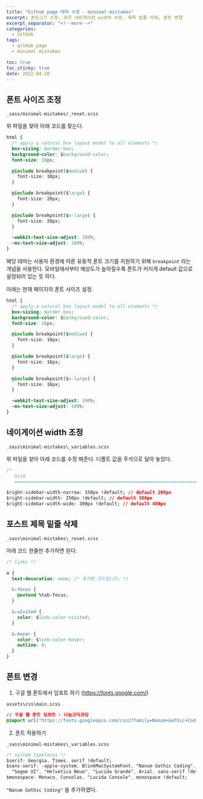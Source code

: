 ```yaml
---
title: "Github page 테마 수정 - minimal-mistakes"
excerpt: 폰트크기 수정, 좌우 네비게이션 width 수정, 제목 밑줄 삭제, 폰트 변경
excerpt_separator: "<!--more-->"
categories:
  - GitHub
tags:
  - gitHub page
  - minimal mistakes

toc: true
toc_sticky: true
date: 2022-04-20
---
```


## 폰트 사이즈 조정

`_sass/minimal-mistakes/_reset.scss`

위 파일을 찾아 아래 코드를 찾는다.

```css
html {
  /* apply a natural box layout model to all elements */
  box-sizing: border-box;
  background-color: $background-color;
  font-size: 16px;

  @include breakpoint($medium) {
    font-size: 18px;
  }

  @include breakpoint($large) {
    font-size: 20px;
  }

  @include breakpoint($x-large) {
    font-size: 20px;
  }

  -webkit-text-size-adjust: 100%;
  -ms-text-size-adjust: 100%;
}
```

해당 테마는 사용자 환경에 따른 유동적 폰트 크기를 지원하기 위해 `breakpoint` 라는 개념을 사용한다. 모바일에서부터 해상도가 높아질수록 폰트가 커지게 default 값으로 설정되어 있는 듯 하다.

아래는 현재 페이지의 폰트 사이즈 설정.

```css
html {
  /* apply a natural box layout model to all elements */
  box-sizing: border-box;
  background-color: $background-color;
  font-size: 16px;

  @include breakpoint($medium) {
    font-size: 16px;
  }

  @include breakpoint($large) {
    font-size: 16px;
  }

  @include breakpoint($x-large) {
    font-size: 16px;
  }

  -webkit-text-size-adjust: 100%;
  -ms-text-size-adjust: 100%;
}
```

## 네이게이션 width 조정

`_sass\minimal-mistakes\_variables.scss`

위 파일을 찾아 아래 코드를 수정 해준다. 디폴트 값을 주석으로 달아 놓았다.

```css
/*
   Grid
   ========================================================================== */

$right-sidebar-width-narrow: 150px !default; // default 200px
$right-sidebar-width: 250px !default; // default 300px
$right-sidebar-width-wide: 300px !default; // default 400px
```

## 포스트 제목 밑줄 삭제

`_sass\minimal-mistakes\_reset.scss`

아래 코드 한줄만 추가하면 된다.

```css
/* links */

a {
  text-decoration: none; /* 추가된 코드입니다. */

  &:focus {
    @extend %tab-focus;
  }

  &:visited {
    color: $link-color-visited;
  }

  &:hover {
    color: $link-color-hover;
    outline: 0;
  }
}
```

## 폰트 변경

1. 구글 웹 폰트에서 임포트 하기 (https://fonts.google.com/)

`assets\css\main.scss`

```css
// 구글 웹 폰트 임포트 - 나눔고딕코딩
@import url("https://fonts.googleapis.com/css2?family=Nanum+Gothic+Coding&display=swap");
```

2. 폰트 적용하기

`_sass\minimal-mistakes\_variables.scss`

```css
/* system typefaces */
$serif: Georgia, Times, serif !default;
$sans-serif: -apple-system, BlinkMacSystemFont, "Nanum Gothic Coding", "Roboto",
  "Segoe UI", "Helvetica Neue", "Lucida Grande", Arial, sans-serif !default;
$monospace: Monaco, Consolas, "Lucida Console", monospace !default;
```

`"Nanum Gothic Coding"` 을 추가하였다.
